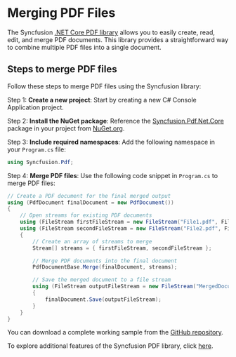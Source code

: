 # Merging PDF Files

The Syncfusion [.NET Core PDF library](https://www.syncfusion.com/document-processing/pdf-framework/net-core/pdf-library) allows you to easily create, read, edit, and merge PDF documents. This library provides a straightforward way to combine multiple PDF files into a single document.

## Steps to merge PDF files

Follow these steps to merge PDF files using the Syncfusion library:

Step 1: **Create a new project**: Start by creating a new C# Console Application project.

Step 2: **Install the NuGet package**: Reference the [Syncfusion.Pdf.Net.Core](https://www.nuget.org/packages/Syncfusion.Pdf.Net.Core/) package in your project from [NuGet.org](https://www.nuget.org/).

Step 3: **Include required namespaces**: Add the following namespace in your `Program.cs` file:

   ```csharp
   using Syncfusion.Pdf;
   ```

Step 4: **Merge PDF files**: Use the following code snippet in `Program.cs` to merge PDF files:

   ```csharp
   // Create a PDF document for the final merged output
   using (PdfDocument finalDocument = new PdfDocument())
   {
       // Open streams for existing PDF documents
       using (FileStream firstFileStream = new FileStream("File1.pdf", FileMode.Open, FileAccess.Read))
       using (FileStream secondFileStream = new FileStream("File2.pdf", FileMode.Open, FileAccess.Read))
       {
           // Create an array of streams to merge
           Stream[] streams = { firstFileStream, secondFileStream };

           // Merge PDF documents into the final document
           PdfDocumentBase.Merge(finalDocument, streams);

           // Save the merged document to a file stream
           using (FileStream outputFileStream = new FileStream("MergedDocument.pdf", FileMode.Create, FileAccess.Write))
           {
               finalDocument.Save(outputFileStream);
           }
       }
   }
   ```

You can download a complete working sample from the [GitHub repository](https://github.com/SyncfusionExamples/PDF-Examples/tree/master/Merge%20PDFs/Merge-multiple-documents-from-stream/).

To explore additional features of the Syncfusion PDF library, click [here](https://www.syncfusion.com/document-processing/pdf-framework/net-core).